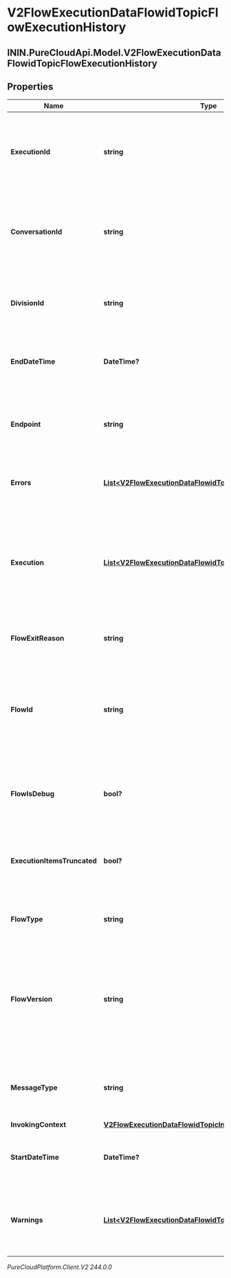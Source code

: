 # V2FlowExecutionDataFlowidTopicFlowExecutionHistory

## ININ.PureCloudApi.Model.V2FlowExecutionDataFlowidTopicFlowExecutionHistory

## Properties

|Name | Type | Description | Notes|
|------------ | ------------- | ------------- | -------------|
| **ExecutionId** | **string** | The execution identifier which represents this unique instance of the flow that ran. | [optional] |
| **ConversationId** | **string** | The Genesys Cloud conversation identifier associated with this flow instance execution data. | [optional] |
| **DivisionId** | **string** | The division identifier for the division associated with the flow for this flow instance. | [optional] |
| **EndDateTime** | **DateTime?** | The end date time for this flow instance execution data. | [optional] |
| **Endpoint** | **string** | The public endpoint a user can use to retrieve the full historical log from the service. | [optional] |
| **Errors** | [**List&lt;V2FlowExecutionDataFlowidTopicFlowErrorWarningInfo&gt;**](V2FlowExecutionDataFlowidTopicFlowErrorWarningInfo) | If the flow invoked error handling, an array of errors. | [optional] |
| **Execution** | [**List&lt;V2FlowExecutionDataFlowidTopicFlowExecutionItem&gt;**](V2FlowExecutionDataFlowidTopicFlowExecutionItem) | An array of execution items that describe what happened when an Architect flow action container ran such as a flow, task, state or bot. | [optional] |
| **FlowExitReason** | **string** | Provides information about why a flow ended. | [optional] |
| **FlowId** | **string** | The flow identifier for this flow instance execution data.  This is the identifier of the flow configuration that users load up in Architect. | [optional] |
| **FlowIsDebug** | **bool?** | Whether the flow that ran for this flow instance execution data was in debug mode. | [optional] |
| **ExecutionItemsTruncated** | **bool?** | If true, the execution items in this event have been truncated to be deliverable. | [optional] |
| **FlowType** | **string** | The flow type of the Architect flow that was run. | [optional] |
| **FlowVersion** | **string** | The version of the flow for this flow instance execution data. Typically this is a numeric value like 1.0 represented as a string but can also be &#39;debug&#39; | [optional] |
| **MessageType** | **string** | If applicable, the type of message platform from which the message originated. | [optional] |
| **InvokingContext** | [**V2FlowExecutionDataFlowidTopicInvokingContextInfo**](V2FlowExecutionDataFlowidTopicInvokingContextInfo) |  | [optional] |
| **StartDateTime** | **DateTime?** | The start date time for this flow instance execution data. | [optional] |
| **Warnings** | [**List&lt;V2FlowExecutionDataFlowidTopicFlowErrorWarningInfo&gt;**](V2FlowExecutionDataFlowidTopicFlowErrorWarningInfo) | If the flow encountered a warning during execution, this is an array of the warnings. | [optional] |



_PureCloudPlatform.Client.V2 244.0.0_
